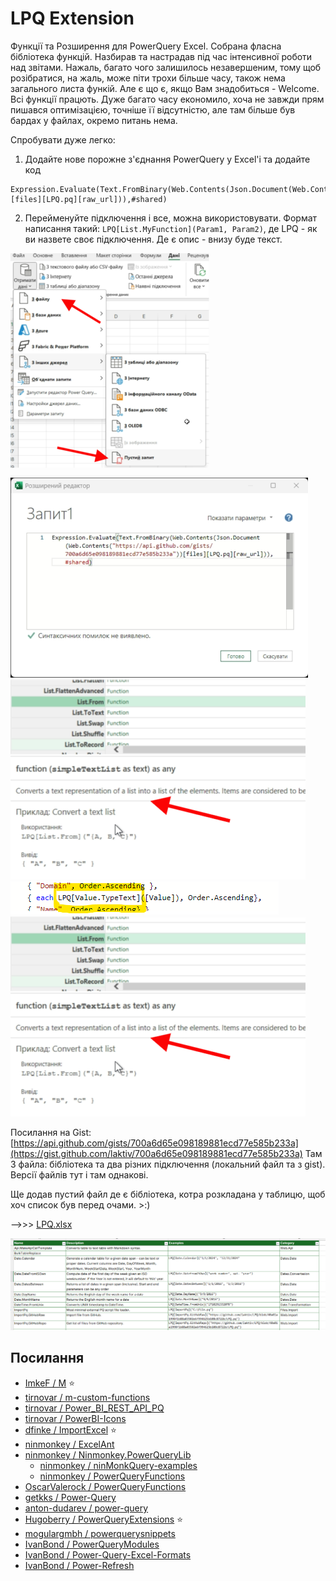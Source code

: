 # LPQ Extension

Функції та Розширення для PowerQuery Excel. Собрана фласна бібліотека функцій. Назбирав та настрадав під час інтенсивної роботи над звітами. Нажаль, багато чого залишилось незавершеним, тому щоб розібратися, на жаль, може піти трохи більше часу, також нема загального листа функій. Але є що є, якщо Вам знадобиться - Welcome.
Всі функції працють. Дуже багато часу економило, хоча не завжди прям пишався оптимізацією, точніше її відсутністю, але там більше був бардах у файлах, окремо питань нема.

Спробувати дуже легко:

1. Додайте нове порожне з'єднання PowerQuery у Excel'і та додайте код
```powerquery
Expression.Evaluate(Text.FromBinary(Web.Contents(Json.Document(Web.Contents("https://api.github.com/gists/700a6d65e098189881ecd77e585b233a"))[files][LPQ.pq][raw_url])),#shared)
```

2. Перейменуйте підключення і все, можна використовувати. Формат написання такий: `LPQ[List.MyFunction](Param1, Param2)`, де LPQ - як ви назвете своє підключення. Де є опис - внизу буде текст.

![](Assets/lpq01.png) ![](Assets/lpq02.png) ![](Assets/lpq04.png)
![](Assets/lpq05.png) ![](Assets/lpq04.png)

Посилання на Gist: [https://api.github.com/gists/700a6d65e098189881ecd77e585b233a](https://gist.github.com/laktiv/700a6d65e098189881ecd77e585b233a)
Там 3 файла: бібліотека та два різних підключення (локальний файл та з gist). Версії файлів тут і там однакові.

Ще додав пустий файл де є бібліотека, котра розкладана у таблицю, щоб хоч список був перед очами. >:)

-->>> [LPQ.xlsx](https://github.com/laktiv/LPQ/blob/main/Assets/LPQ.xlsx)

![](Assets/lpq06.png)



## Посилання

- [ImkeF / M](https://github.com/ImkeF/M) ⭐
- [tirnovar / m-custom-functions](https://github.com/tirnovar/m-custom-functions)
- [tirnovar / Power_BI_REST_API_PQ](https://github.com/tirnovar/Power_BI_REST_API_PQ)
- [tirnovar / PowerBI-Icons](https://github.com/tirnovar/PowerBI-Icons)
- [dfinke / ImportExcel](https://github.com/dfinke/ImportExcel) ⭐
- [ninmonkey / ExcelAnt](https://github.com/ninmonkey/ExcelAnt)
- [ninmonkey / Ninmonkey.PowerQueryLib](https://github.com/ninmonkey/Ninmonkey.PowerQueryLib)
	- [ninmonkey / ninMonkQuery-examples](https://github.com/ninmonkey/ninMonkQuery-examples)
	- [ninmonkey / PowerQueryFunctions](https://github.com/ninmonkey/PowerQueryFunctions)
- [OscarValerock / PowerQueryFunctions](https://github.com/OscarValerock/PowerQueryFunctions)
- [getkks / Power-Query](https://github.com/getkks/Power-Query)
- [anton-dudarev / power-query](https://github.com/anton-dudarev/power-query)
- [Hugoberry / PowerQueryExtensions](https://github.com/Hugoberry/PowerQueryExtensions) ⭐
- [mogulargmbh / powerquerysnippets](https://github.com/mogulargmbh/powerquerysnippets)
- [IvanBond / PowerQueryModules](https://github.com/IvanBond/PowerQueryModules)
- [IvanBond / Power-Query-Excel-Formats](https://github.com/IvanBond/Power-Query-Excel-Formats)
- [IvanBond / Power-Refresh](https://github.com/IvanBond/Power-Refresh)